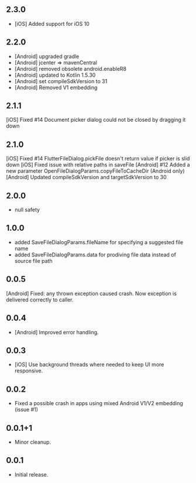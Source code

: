 ## 2.3.0

- [iOS] Added support for iOS 10

## 2.2.0

- [Android] upgraded gradle
- [Android] jcenter => mavenCentral
- [Android] removed obsolete android.enableR8
- [Android] updated to Kotlin 1.5.30
- [Android] set compileSdkVersion to 31
- [Android] Removed V1 embedding

## 2.1.1

[iOS] Fixed #14 Document picker dialog could not be closed by dragging it down

## 2.1.0

[iOS] Fixed #14 FlutterFileDialog.pickFile doesn't return value if picker is slid down
[iOS] Fixed issue with relative paths in saveFile
[Android] #12 Added a new parameter OpenFileDialogParams.copyFileToCacheDir (Android only)
[Android] Updated compileSdkVersion and targetSdkVersion to 30

## 2.0.0

- null safety

## 1.0.0

- added SaveFileDialogParams.fileName for specifying a suggested file name
- added SaveFileDialogParams.data for prodiving file data instead of source file path

## 0.0.5

[Android] Fixed: any thrown exception caused crash. Now exception is delivered correctly to caller.

## 0.0.4

- [Android] Improved error handling.

## 0.0.3

- [iOS] Use background threads where needed to keep UI more responsive.

## 0.0.2

- Fixed a possible crash in apps using mixed Android V1/V2 embedding (issue #1)

## 0.0.1+1

- Minor cleanup.

## 0.0.1

- Initial release.
